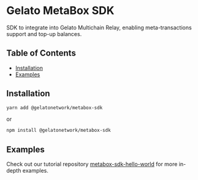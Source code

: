 # Gelato MetaBox SDK <!-- omit in toc -->

SDK to integrate into Gelato Multichain Relay,
enabling meta-transactions support and top-up balances.
<br/>

## Table of Contents <!-- omit in toc -->

- [Installation](#installation)
- [Examples](#examples)

## Installation

```bash
yarn add @gelatonetwork/metabox-sdk
```

or

```bash
npm install @gelatonetwork/metabox-sdk
```

## Examples

Check out our tutorial repository [metabox-sdk-hello-world](https://github.com/gelatodigital/metabox-sdk-hello-world) for more in-depth examples.
<br/><br/>
